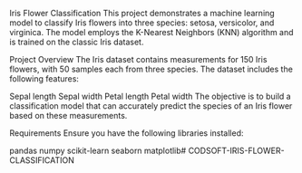 Iris Flower Classification
This project demonstrates a machine learning model to classify Iris flowers into three species: setosa, versicolor, and virginica. The model employs the K-Nearest Neighbors (KNN) algorithm and is trained on the classic Iris dataset.

Project Overview
The Iris dataset contains measurements for 150 Iris flowers, with 50 samples each from three species. The dataset includes the following features:

Sepal length
Sepal width
Petal length
Petal width
The objective is to build a classification model that can accurately predict the species of an Iris flower based on these measurements.

Requirements
Ensure you have the following libraries installed:

pandas
numpy
scikit-learn
seaborn
matplotlib# CODSOFT-IRIS-FLOWER-CLASSIFICATION
